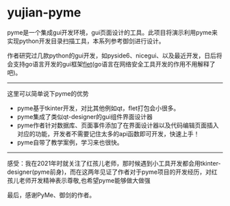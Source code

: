 # yujian-pyme
pyme是一个集成gui开发环境，gui页面设计的工具。此项目将演示利用pyme来实现python开发目录扫描工具，本系列参考御剑进行设计。

作者研究过几款python的gui开发，如pyside6、nicegui、以及最近开发，日后将会支持go语言开发的gui框架[flet](https://flet.dev/)(go语言在网络安全工具开发的作用不用解释了吧)。

---
这里可以简单说下pyme的优势
- pyme基于tkinter开发，对比其他例如qt，flet打包会小很多。
- pyme集成了类似qt-designer的gui组件界面设计器
- pyme作者针对数据库、页面事件添加了在界面设计器以及代码编辑页面插入对应的功能，开发者不需要记住太多的api函数即可开发，快速上手！
- pyme自带了教学案例，学习来也很快。

---
感受：我在2021年时就关注了红孩儿老师，那时候遇到小工具开发都会用tkinter-designer(pyme前身)，而在这两年见证了作者对于pyme项目的开发经历，对红孩儿老师开发精神表示尊敬,也希望pyme能够做大做强

最后，感谢PyMe、御剑的作者。